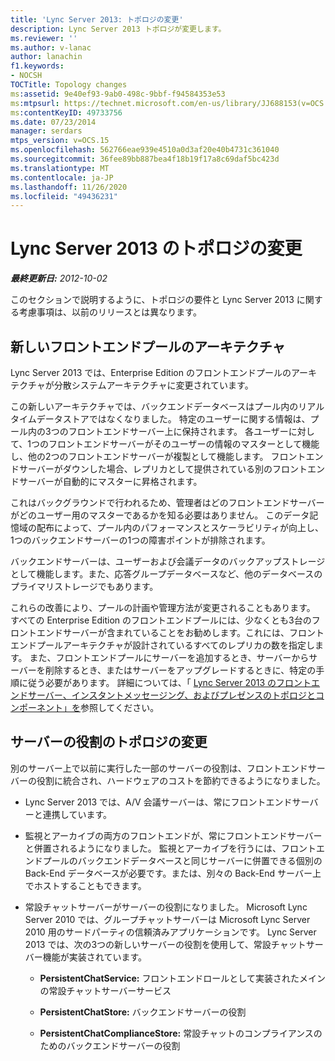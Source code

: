 ```yaml
---
title: 'Lync Server 2013: トポロジの変更'
description: Lync Server 2013 トポロジが変更します。
ms.reviewer: ''
ms.author: v-lanac
author: lanachin
f1.keywords:
- NOCSH
TOCTitle: Topology changes
ms:assetid: 9e40ef93-9ab0-498c-9bbf-f94584353e53
ms:mtpsurl: https://technet.microsoft.com/en-us/library/JJ688153(v=OCS.15)
ms:contentKeyID: 49733756
ms.date: 07/23/2014
manager: serdars
mtps_version: v=OCS.15
ms.openlocfilehash: 562766eae939e4510a0d3af20e40b4731c361040
ms.sourcegitcommit: 36fee89bb887bea4f18b19f17a8c69daf5bc423d
ms.translationtype: MT
ms.contentlocale: ja-JP
ms.lasthandoff: 11/26/2020
ms.locfileid: "49436231"
---
```

# <a name="topology-changes-in-lync-server-2013"></a>Lync Server 2013 のトポロジの変更

<div data-xmlns="http://www.w3.org/1999/xhtml">

<div class="topic" data-xmlns="http://www.w3.org/1999/xhtml" data-msxsl="urn:schemas-microsoft-com:xslt" data-cs="https://msdn.microsoft.com/">

<div data-asp="https://msdn2.microsoft.com/asp">



</div>

<div id="mainSection">

<div id="mainBody">

<span> </span>

_**最終更新日:** 2012-10-02_

このセクションで説明するように、トポロジの要件と Lync Server 2013 に関する考慮事項は、以前のリリースとは異なります。

<div>

## <a name="new-front-end-pools-architecture"></a>新しいフロントエンドプールのアーキテクチャ

Lync Server 2013 では、Enterprise Edition のフロントエンドプールのアーキテクチャが分散システムアーキテクチャに変更されています。

この新しいアーキテクチャでは、バックエンドデータベースはプール内のリアルタイムデータストアではなくなりました。 特定のユーザーに関する情報は、プール内の3つのフロントエンドサーバー上に保持されます。 各ユーザーに対して、1つのフロントエンドサーバーがそのユーザーの情報のマスターとして機能し、他の2つのフロントエンドサーバーが複製として機能します。 フロントエンドサーバーがダウンした場合、レプリカとして提供されている別のフロントエンドサーバーが自動的にマスターに昇格されます。

これはバックグラウンドで行われるため、管理者はどのフロントエンドサーバーがどのユーザー用のマスターであるかを知る必要はありません。 このデータ記憶域の配布によって、プール内のパフォーマンスとスケーラビリティが向上し、1つのバックエンドサーバーの1つの障害ポイントが排除されます。

バックエンドサーバーは、ユーザーおよび会議データのバックアップストレージとして機能します。また、応答グループデータベースなど、他のデータベースのプライマリストレージでもあります。

これらの改善により、プールの計画や管理方法が変更されることもあります。 すべての Enterprise Edition のフロントエンドプールには、少なくとも3台のフロントエンドサーバーが含まれていることをお勧めします。これには、フロントエンドプールアーキテクチャが設計されているすべてのレプリカの数を指定します。 また、フロントエンドプールにサーバーを追加するとき、サーバーからサーバーを削除するとき、またはサーバーをアップグレードするときに、特定の手順に従う必要があります。 詳細については、「 [Lync Server 2013 のフロントエンドサーバー、インスタントメッセージング、およびプレゼンスのトポロジとコンポーネント」を](lync-server-2013-topologies-and-components-for-front-end-servers-instant-messaging-and-presence.md)参照してください。

<div>

## <a name="server-role-topology-changes"></a>サーバーの役割のトポロジの変更

別のサーバー上で以前に実行した一部のサーバーの役割は、フロントエンドサーバーの役割に統合され、ハードウェアのコストを節約できるようになりました。

  - Lync Server 2013 では、A/V 会議サーバーは、常にフロントエンドサーバーと連携しています。

  - 監視とアーカイブの両方のフロントエンドが、常にフロントエンドサーバーと併置されるようになりました。 監視とアーカイブを行うには、フロントエンドプールのバックエンドデータベースと同じサーバーに併置できる個別の Back-End データベースが必要です。または、別々の Back-End サーバー上でホストすることもできます。

  - 常設チャットサーバーがサーバーの役割になりました。 Microsoft Lync Server 2010 では、グループチャットサーバーは Microsoft Lync Server 2010 用のサードパーティの信頼済みアプリケーションです。 Lync Server 2013 では、次の3つの新しいサーバーの役割を使用して、常設チャットサーバー機能が実装されています。
    
      - **PersistentChatService:** フロントエンドロールとして実装されたメインの常設チャットサーバーサービス
    
      - **PersistentChatStore:** バックエンドサーバーの役割
    
      - **PersistentChatComplianceStore:** 常設チャットのコンプライアンスのためのバックエンドサーバーの役割

</div>

</div>

</div>

<span> </span>

</div>

</div>

</div>

